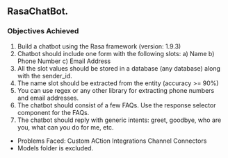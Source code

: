 ## RasaChatBot.
### Objectives Achieved
1. Build a chatbot using the Rasa framework (version: 1.9.3) 
2. Chatbot should include one form with the following slots: a) Name b) Phone Number c) Email Address 
3. All the slot values should be stored in a database (any database) along with the sender_id. 
4. The name slot should be extracted from the entity (accuracy >= 90%) 
5. You can use regex or any other library for extracting phone numbers and email addresses. 
6. The chatbot should consist of a few FAQs. Use the response selector component for the FAQs. 
7. The chatbot should reply with generic intents: greet, goodbye, who are you, what can you do for me, etc. 

- Problems Faced:
    Custom ACtion Integrations
    Channel Connectors
- Models folder is excluded.
